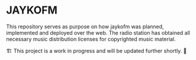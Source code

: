 # JAYKOFM
This repository serves as purpose on how jaykofm was planned, implemented and deployed over the web. 
The radio station has obtained all necessary music distribution licenses for copyrighted music material.

 🏗 This project is a work in progress and will be updated further shortly. 🚧
